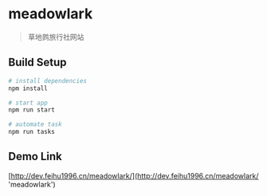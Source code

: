 # meadowlark

> 草地鹨旅行社网站

## Build Setup

```bash
# install dependencies
npm install

# start app
npm run start

# automate task
npm run tasks
```

## Demo Link
[http://dev.feihu1996.cn/meadowlark/](http://dev.feihu1996.cn/meadowlark/ 'meadowlark')
